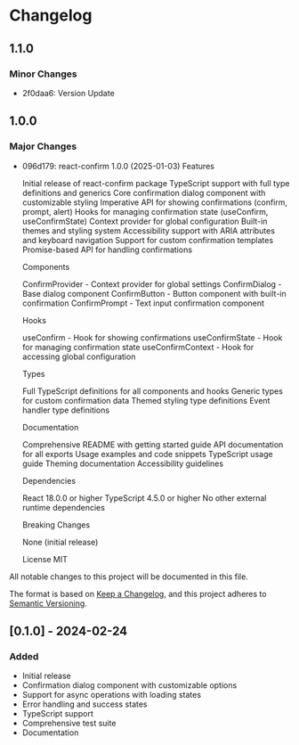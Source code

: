 # Changelog

## 1.1.0

### Minor Changes

- 2f0daa6: Version Update

## 1.0.0

### Major Changes

- 096d179: react-confirm
  1.0.0 (2025-01-03)
  Features

  Initial release of react-confirm package
  TypeScript support with full type definitions and generics
  Core confirmation dialog component with customizable styling
  Imperative API for showing confirmations (confirm, prompt, alert)
  Hooks for managing confirmation state (useConfirm, useConfirmState)
  Context provider for global configuration
  Built-in themes and styling system
  Accessibility support with ARIA attributes and keyboard navigation
  Support for custom confirmation templates
  Promise-based API for handling confirmations

  Components

  ConfirmProvider - Context provider for global settings
  ConfirmDialog - Base dialog component
  ConfirmButton - Button component with built-in confirmation
  ConfirmPrompt - Text input confirmation component

  Hooks

  useConfirm - Hook for showing confirmations
  useConfirmState - Hook for managing confirmation state
  useConfirmContext - Hook for accessing global configuration

  Types

  Full TypeScript definitions for all components and hooks
  Generic types for custom confirmation data
  Themed styling type definitions
  Event handler type definitions

  Documentation

  Comprehensive README with getting started guide
  API documentation for all exports
  Usage examples and code snippets
  TypeScript usage guide
  Theming documentation
  Accessibility guidelines

  Dependencies

  React 18.0.0 or higher
  TypeScript 4.5.0 or higher
  No other external runtime dependencies

  Breaking Changes

  None (initial release)

  License
  MIT

All notable changes to this project will be documented in this file.

The format is based on [Keep a Changelog](https://keepachangelog.com/en/1.0.0/),
and this project adheres to [Semantic Versioning](https://semver.org/spec/v2.0.0.html).

## [0.1.0] - 2024-02-24

### Added

- Initial release
- Confirmation dialog component with customizable options
- Support for async operations with loading states
- Error handling and success states
- TypeScript support
- Comprehensive test suite
- Documentation
